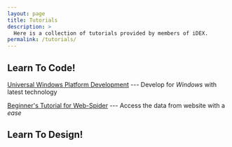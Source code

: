 ```yaml
---
layout: page
title: Tutorials
description: >
  Here is a collection of tutorials provided by members of iDEX.
permalink: /tutorials/
---
```


## Learn To Code!

[Universal Windows Platform Development](/uwp/) --- Develop for *Windows* with latest technology

[Beginner's Tutorial for Web-Spider](/spider/) --- Access the data from website with a *ease*

## Learn To Design!

